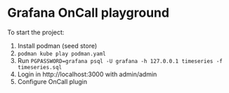 # Grafana OnCall playground

To start the project:

1. Install podman (seed store)
2. `podman kube play podman.yaml`
3. Run `PGPASSWORD=grafana psql -U grafana -h 127.0.0.1 timeseries -f timeseries.sql`
4. Login in http://localhost:3000 with admin/admin
5. Configure OnCall plugin